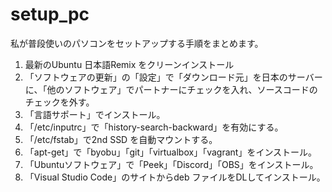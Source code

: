 # setup_pc
私が普段使いのパソコンをセットアップする手順をまとめます。  
  
  1. 最新のUbuntu 日本語Remix をクリーンインストール  
  2. 「ソフトウェアの更新」の「設定」で「ダウンロード元」を日本のサーバーに、「他のソフトウェア」でパートナーにチェックを入れ、ソースコードのチェックを外す。  
  3. 「言語サポート」でインストール。  
  4. 「/etc/inputrc」で「history-search-backward」を有効にする。  
  5. 「/etc/fstab」で2nd SSD を自動マウントする。  
  6. 「apt-get」で「byobu」「git」「virtualbox」「vagrant」をインストール。  
  7. 「Ubuntuソフトウェア」で「Peek」「Discord」「OBS」をインストール。  
  8. 「Visual Studio Code」のサイトからdeb ファイルをDLしてインストール。